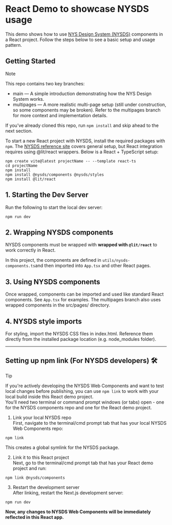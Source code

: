 # React Demo to showcase NYSDS usage
This demo shows how to use [NYS Design System (NYSDS)](https://designsystem.ny.gov/) components in a React project. Follow the steps below to see a basic setup and usage pattern.

## Getting Started
> [!NOTE]
> This repo contains two key branches:
> - main — A simple introduction demonstrating how the NYS Design System works.
> - multipages — A more realistic multi-page setup (still under construction, so some components may be broken). Refer to the multipages branch for more context and implementation details.
> 
> If you’ve already cloned this repo, run `npm install` and skip ahead to the next section.

To start a new React project with NYSDS, install the required packages with `npm`. The [NYSDS reference site](https://designsystem.ny.gov/getting-started/developers/) covers general setup, but React integration requires using @lit/react wrappers. Below is a React + TypeScript setup:

```
npm create vite@latest projectName -- --template react-ts
cd projectName
npm install
npm install @nysds/components @nysds/styles
npm install @lit/react
```

## 1. Starting the Dev Server
Run the following to start the local dev server:
```
npm run dev
```

## 2. Wrapping NYSDS components 
NYSDS components must be wrapped with **wrapped with `@lit/react`** to work correctly in React.

In this project, the components are defined in `utils/nysds-components.ts`and then imported into `App.tsx` and other React pages.

## 3. Using NYSDS components 
Once wrapped, components can be imported and used like standard React components. See `App.tsx` for examples. The multipages branch also uses wrapped components in the src/pages/ directory.

## 4. NYSDS style imports
For styling, import the NYSDS CSS files in index.html. Reference them directly from the installed package location (e.g. node_modules folder).
___

## Setting up npm link (For NYSDS developers) 🛠️
> [!Tip]
> If you're actively developing the NYSDS Web Components and want to test local changes before publishing, you can use `npm link` to work with your local build inside this React demo project. \
> You’ll need two terminal or command prompt windows (or tabs) open - one for the NYSDS components repo and one for the React demo project.


1. Link your local NYSDS repo \
First, navigate to the terminal/cmd prompt tab that has your local NYSDS Web Components repo:
```
npm link
```
This creates a global symlink for the NYSDS package.

2. Link it to this React project \
Next, go to the terminal/cmd prompt tab that has your React demo project and run:
```
npm link @nysds/components
```

3. Restart the development server \
After linking, restart the Next.js development server:
```
npm run dev
```

**Now, any changes to NYSDS Web Components will be immediately reflected in this React app.**
